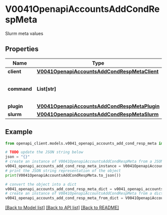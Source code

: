 # V0041OpenapiAccountsAddCondRespMeta

Slurm meta values

## Properties

Name | Type | Description | Notes
------------ | ------------- | ------------- | -------------
**client** | [**V0041OpenapiAccountsAddCondRespMetaClient**](V0041OpenapiAccountsAddCondRespMetaClient.md) |  | [optional] 
**command** | **List[str]** | CLI command (if applicable) | [optional] 
**plugin** | [**V0041OpenapiAccountsAddCondRespMetaPlugin**](V0041OpenapiAccountsAddCondRespMetaPlugin.md) |  | [optional] 
**slurm** | [**V0041OpenapiAccountsAddCondRespMetaSlurm**](V0041OpenapiAccountsAddCondRespMetaSlurm.md) |  | [optional] 

## Example

```python
from openapi_client.models.v0041_openapi_accounts_add_cond_resp_meta import V0041OpenapiAccountsAddCondRespMeta

# TODO update the JSON string below
json = "{}"
# create an instance of V0041OpenapiAccountsAddCondRespMeta from a JSON string
v0041_openapi_accounts_add_cond_resp_meta_instance = V0041OpenapiAccountsAddCondRespMeta.from_json(json)
# print the JSON string representation of the object
print(V0041OpenapiAccountsAddCondRespMeta.to_json())

# convert the object into a dict
v0041_openapi_accounts_add_cond_resp_meta_dict = v0041_openapi_accounts_add_cond_resp_meta_instance.to_dict()
# create an instance of V0041OpenapiAccountsAddCondRespMeta from a dict
v0041_openapi_accounts_add_cond_resp_meta_from_dict = V0041OpenapiAccountsAddCondRespMeta.from_dict(v0041_openapi_accounts_add_cond_resp_meta_dict)
```
[[Back to Model list]](../README.md#documentation-for-models) [[Back to API list]](../README.md#documentation-for-api-endpoints) [[Back to README]](../README.md)


